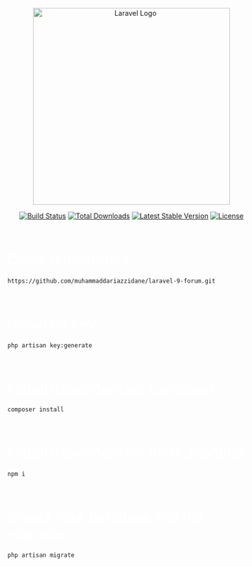 <p align="center"><a href="https://laravel.com" target="_blank"><img src="https://raw.githubusercontent.com/laravel/art/master/logo-lockup/5%20SVG/2%20CMYK/1%20Full%20Color/laravel-logolockup-cmyk-red.svg" width="400" alt="Laravel Logo"></a></p>

<p align="center">
<a href="https://github.com/laravel/framework/actions"><img src="https://github.com/laravel/framework/workflows/tests/badge.svg" alt="Build Status"></a>
<a href="https://packagist.org/packages/laravel/framework"><img src="https://img.shields.io/packagist/dt/laravel/framework" alt="Total Downloads"></a>
<a href="https://packagist.org/packages/laravel/framework"><img src="https://img.shields.io/packagist/v/laravel/framework" alt="Latest Stable Version"></a>
<a href="https://packagist.org/packages/laravel/framework"><img src="https://img.shields.io/packagist/l/laravel/framework" alt="License"></a>
</p>

<h1 style="color: white; font-weight: 600; margin-top: 4rem">Clone repositories</h1>

```
https://github.com/muhammaddariazzidane/laravel-9-forum.git
```

<h1 style="color: white; font-weight: 600; margin-top: 4rem">Generate key</h1>

```
php artisan key:generate 
```

<h1 style="color: white; font-weight: 600; margin-top: 4rem">Install dependencies composer</h1>

```
composer install
```

<h1 style="color: white; font-weight: 600; margin-top: 4rem">Install dependencies node_modules</h1>

```
npm i
```

<h1 style="color: white; font-weight: 600; margin-top: 4rem">Create your database and run migration</h1>

```
php artisan migrate
```